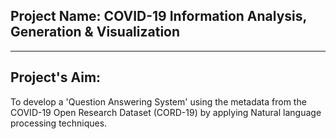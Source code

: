 


## Project Name: COVID-19 Information Analysis, Generation & Visualization
_______
## Project's Aim:
To develop a 'Question Answering System' using the metadata from the COVID-19 Open Research Dataset (CORD-19) by applying
Natural language processing techniques.

